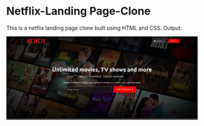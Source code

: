 # Netflix-Landing Page-Clone
This is a netflix landing page clone built using HTML and CSS.
Output: 

![Image 1](images/Output1.png)




